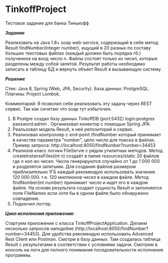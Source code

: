 # TinkoffProject
Тестовое задание для банка Тинькофф

***Задание***

Реализовать на Java 1.8+ soap web-service, содержащий в себе метод Result findNumber(Integer number),
ищущий в 20 разных по составу больших текстовых файлах (каждый должен быть порядка гб.) полученное на
вход число n. Файлы состоят только из чисел, которые разделены между собой запятой. Результат работы
необходимо записать в таблицу БД и вернуть объект Result в вызывающую систему.

***Решение***

Стек: Java 8, Spring (Web, JPA, Security).
База данных: PostgreSQL.
Плагины: Project Lombok.

Комментарий: Я позволил себе реализовать эту задачу через REST сервис. Так как сичитаю что soap тут избыточен.

1) В Postgre cоздал базу данных TinkoffDB (port:5432) login:postgres password:admin . Организовал конектор с помощью Spring JPA.
2) Реальзовал модель Result, к ней репозиторий и сервис.
3) Реализовал контроллер с end-point /findNumber который принимает в качестве параметра "number", цело число для поиска в файлах.
Пример запроса: http://localhost:8050/findNumber?number=34453
4) Реализов класс логики FileServie с рядом утилитных методов. 
Метод createInstanseFiles(int n) создаёт в папке resources/static 20 файлов где n кол-во чисел. Числа генерируются случайно от 1 до 1 000 000 и разделятся запятыми.
Для создания файлов размером приблизительно 1ГБ каждый рекомендую использовать значение 120 000 000. т.е. 120 миллионов чисел в каждом файле.
Метод findNumber(int number) принимает число и ищет его в каждом файле. На основе результата создает сущность Result и заполняется поле FileNames если хотя бы в одном файле было обнаружено совпадение.
5) Подкючил логгер.

***Цикл исполнения приложения:***

Стартуем приложение с класса TinkoffProjectApplication.
Делаем несколько запросов наподобие (http://localhost:8050/findNumber?number=34453). Для удобства рекомендую использовать Advanced Rest Client или Postman.
Смотрм в базу данных. Там создалась таблица Result с результатами в соответствии с условиями задачи.
Смотрим в консоль на логи для полного понимания поседовательности исполнения программы.
